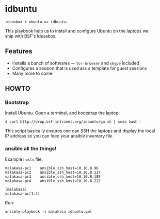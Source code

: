 # idbuntu

    ideasbox + ubuntu == idbuntu.

This playbook help us to install and configure Ubuntu on the laptops we ship
with BSF's Ideasbox.

## Features

* Installs a bunch of softwares -- `tor-browser` and `skype` included
* Configures a session that is used ass a template for guest sessions
* Many more to come

## HOWTO

### Bootstrap

Install Ubuntu. Open a terminal, and bootstrap the laptop:

    $ curl http://drop.bsf-intranet.org/idbuntu/go.sh | sudo bash -

This script basically ensures one can SSH the laptops and display the local
IP address so you can feed your ansible inventory file.

### ansible all the things!

Example `hosts` file:

    malakasa-pc1    ansible_ssh_host=10.10.8.96
    malakasa-pc2    ansible_ssh_host=10.10.8.217
    malakasa-pc3    ansible_ssh_host=10.10.8.189
    malakasa-pc4    ansible_ssh_host=10.10.8.222
    
    [malakasa]
    malakasa-pc[1:4]

Run:

    ansible-playbook -l malakasa idbuntu.yml
